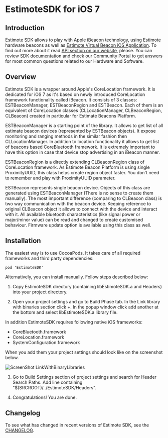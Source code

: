 EstimoteSDK for iOS 7
=======

Introduction
-------

Estimote SDK allows to play with Apple iBeacon technology, using Estimote hardware beacons as well as [Estimote Virtual Beacon iOS Application](https://itunes.apple.com/us/app/estimote-virtual-beacon/id686915066). To find out more about it read [API section on our website](http://estimote.com/api/index.html#), please. You can review [SDK documentation](http://estimote.github.io/iOS-SDK/) and check our [Community Portal](http://community.estimote.com) to get answers for most common questions related to our Hardware and Software.

Overview
-------


Estimote SDK is a wrapper around Apple's CoreLocation framework. It is dedicated for iOS 7 as it's based on newly introduced CoreLocation framework functionality called iBeacon. It consists of 3 classes: ESTBeaconManager, ESTBeaconRegion and ESTBeacon. Each of them is an equivalent of CoreLocation classes (CLLocationManager, CLBeaconRegion, CLBeacon) created in particular for Estimate Beacons Platform.

ESTBeaconManager is a starting point of the library. It allows to get list of all estimate beacon devices (represented by ESTBeacon objects). It expose monitoring and ranging methods in the similar fashion then CLLocationManager. In addition to location functionality it allows to get list of beacons based CoreBluetooth framework. It is extremely important to have this option in case that device stop advertising in an iBeacon manner.

ESTBeaconRegion is a directly extending CLBeaconRegion class of CoreLocation framework. As Estimote Beacon Platform is using single ProximityUUID, this class helps create region object faster. You don't need to remember and play with ProximityUUID parameter.

ESTBeacon represents single beacon device. Objects of this class are generated using ESTBeaconManager (There is no sense to create them manually). The most important difference (comparing to CLBeacon class) is two way communication with the beacon device. Keeping reference to original CLBeacon object it allows to connect with the device and interact with it. All available bluetooth characteristics (like signal power or major/minor value) can be read and changed to create customised behaviour. Firmware update option is available using this class as well. 


Installation
-------

The easiest way is to use CocoaPods. It takes care of all required frameworks and third party dependencies:

```
pod 'EstimoteSDK'
```

Alternatively, you can install manually. Follow steps described below:

1. Copy EstimoteSDK directory (containing libEstimoteSDK.a and Headers) into your project directory.

2. Open your project settings and go to Build Phase tab. In the Link library with binaries section click +. In the popup window click add another at the bottom and select libEstimoteSDK.a library file. 

  In addition EstimoteSDK requires following native iOS frameworks:
  * CoreBluetooth.framework
  * CoreLocation.framework
  * SystemConfiguration.framework

  When you add them your project settings should look like on the screenshot below.

  ![ScreenShot LinkWithBinaryLibraries](http://estimote.com/api/BuildPhasesScreenshot.png)

3. Go to Build Settings section of project settings and search for Header Search Paths. Add line containing "$(SRCROOT)/../EstimoteSDK/Headers".

4. Congratulations! You are done.
 
Changelog
-------

To see what has changed in recent versions of Estimote SDK, see the [CHANGELOG](https://github.com/Estimote/iOS-SDK/blob/master/CHANGELOG.md).
